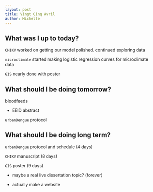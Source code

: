```yaml
---
layout: post
title: Vingt Cinq Avril
author: Michelle
---
```


## What was I up to today?

`CHIKV` worked on getting our model polished. continued exploring data

`microclimate` started making logistic regression curves for microclimate data

`GIS` nearly done with poster

## What should I be doing tomorrow?

bloodfeeds

* EEID abstract

`urbanDengue` protocol

## What should I be doing long term?

`urbanDengue` protocol and schedule (4 days)

`CHIKV` manuscript (8 days)

`GIS` poster (9 days)

* maybe a real live dissertation topic? (forever)

* actually make a website

<i class="fa fa-code" style="color:pink"> </i>




